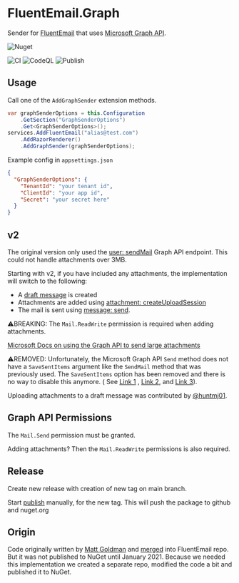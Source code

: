 # FluentEmail.Graph

Sender for [FluentEmail](https://github.com/lukencode/FluentEmail) that
uses [Microsoft Graph API](https://docs.microsoft.com/en-us/graph/api/resources/mail-api-overview?view=graph-rest-1.0).

![Nuget](https://img.shields.io/nuget/v/FluentEmail.Graph)

![CI](https://github.com/ESC-BV/FluentEmail.Graph/workflows/CI/badge.svg)
![CodeQL](https://github.com/ESC-BV/FluentEmail.Graph/workflows/CodeQL/badge.svg)
![Publish](https://github.com/ESC-BV/FluentEmail.Graph/workflows/Publish/badge.svg)

## Usage

Call one of the `AddGraphSender` extension methods.

```csharp
var graphSenderOptions = this.Configuration
    .GetSection("GraphSenderOptions")
    .Get<GraphSenderOptions>();
services.AddFluentEmail("alias@test.com")
    .AddRazorRenderer()
    .AddGraphSender(graphSenderOptions);
```

Example config in `appsettings.json`

```json
{
  "GraphSenderOptions": {
    "TenantId": "your tenant id",
    "ClientId": "your app id",
    "Secret": "your secret here"
  }
}
```

## v2

The original version only used
the [user: sendMail](https://docs.microsoft.com/en-us/graph/api/user-sendmail?view=graph-rest-1.0&tabs=http) Graph API
endpoint. This could not handle attachments over 3MB.

Starting with v2, if you have included any attachments, the implementation will switch to the following:

- A [draft message](https://docs.microsoft.com/en-us/graph/api/user-post-messages?view=graph-rest-1.0&tabs=http) is
  created
- Attachments are added
  using [attachment: createUploadSession](https://docs.microsoft.com/en-us/graph/api/attachment-createuploadsession?view=graph-rest-1.0&tabs=http)
- The mail is sent
  using [message: send](https://docs.microsoft.com/en-us/graph/api/message-send?view=graph-rest-1.0&tabs=http).

⚠️BREAKING: The `Mail.ReadWrite` permission is required when adding attachments.

[Microsoft Docs on using the Graph API to send large attachments](https://docs.microsoft.com/en-us/graph/outlook-large-attachments?tabs=csharp)

⚠️REMOVED: Unfortunately, the Microsoft Graph API `Send` method does not have a `SaveSentItems` argument like
the `SendMail` method
that was previously used. The `SaveSentItems` option has been removed and there is no way to disable this anymore. (
See [Link 1](https://docs.microsoft.com/en-us/answers/questions/337574/graph-sdk-i-want-to-send-the-saved-draft-mail-but.html)
, [Link 2](https://docs.microsoft.com/en-us/graph/api/message-send?view=graph-rest-1.0&tabs=http),
and [Link 3](https://github.com/microsoftgraph/msgraph-sdk-dotnet/issues/743)).

Uploading attachments to a draft message was contributed by [@huntmj01](https://github.com/huntmj01).

## Graph API Permissions

The `Mail.Send` permission must be granted.

Adding attachments? Then the `Mail.ReadWrite` permissions is also required.

## Release

Create new release with creation of new tag on main branch.

Start [publish](https://github.com/ESC-BV/FluentEmail.Graph/actions/workflows/publish.yml) manually, for the new tag.
This will push the package to github and nuget.org

## Origin

Code originally written by [Matt Goldman](https://github.com/matt-goldman)
and [merged](https://github.com/lukencode/FluentEmail/pull/218) into FluentEmail repo. But it was not published to NuGet
until January 2021. Because we needed this implementation we created a separate repo, modified the code a bit and
published it to NuGet.
